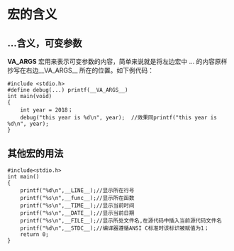 # 宏的含义

## ...含义，可变参数

  __VA_ARGS__ 宏用来表示可变参数的内容，简单来说就是将左边宏中 … 的内容原样抄写在右边__VA_ARGS__ 所在的位置。如下例代码：

    #include <stdio.h> 
    #define debug(...) printf(__VA_ARGS__)
    int main(void)
    {
        int year = 2018；
        debug("this year is %d\n", year);  //效果同printf("this year is %d\n", year);
    }

## 其他宏的用法

    #include<stdio.h>
    int main()
    {
        printf("%d\n",__LINE__);//显示所在行号
        printf("%s\n",__func__);//显示所在函数
        printf("%s\n",__TIME__);//显示当前时间
        printf("%s\n",__DATE__);//显示当前日期
        printf("%s\n",__FILE__);//显示所处文件名,在源代码中插入当前源代码文件名
        printf("%d\n",__STDC__);//编译器遵循ANSI C标准时该标识被赋值为1；
        return 0;
    }
